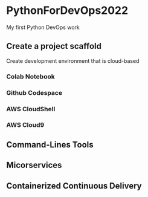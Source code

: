 # PythonForDevOps2022
My first Python DevOps work


## Create a project scaffold

Create development environment that is cloud-based
### Colab Notebook
### Github Codespace
### AWS CloudShell
### AWS Cloud9

## Command-Lines Tools

## Micorservices

## Containerized Continuous Delivery

